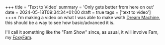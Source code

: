 +++
title = 'Text to Video'
summary = 'Only gets better from here on out'
date = 2024-05-18T09:34:34+01:00
draft = true
tags = ['text to video']
+++«
I'm making a video on what I was able to make wsith [Dream Machine](https://lumalabs.ai/dream-machine), this should be a way to see how basic/advanced it is.

I'll call it something like the "Fam Show" since, as usual, it will involve Fam, my [FoxyFam](https://www.foxyfam.io/).
